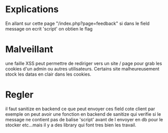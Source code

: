 # Explications
En allant sur cette page "/index.php?page=feedback" si dans le field message on ecrit 'script' on obtien le flag 

# Malveillant
une faille XSS peut permettre de rediriger vers un site / page pour grab les cookies d'un admin ou autres utilisateurs.
Certains site malheureusement stock les datas en clair dans les cookies.

# Regler
il faut sanitize en backend ce que peut envoyer ces field cote client par exemple on peut avoir une fonction en backend de sanitize qui verifie si le message ne contient pas de balise 'script' avant de l envoyer en db pour le stocker etc...mais il y a des library qui font tres bien les travail.